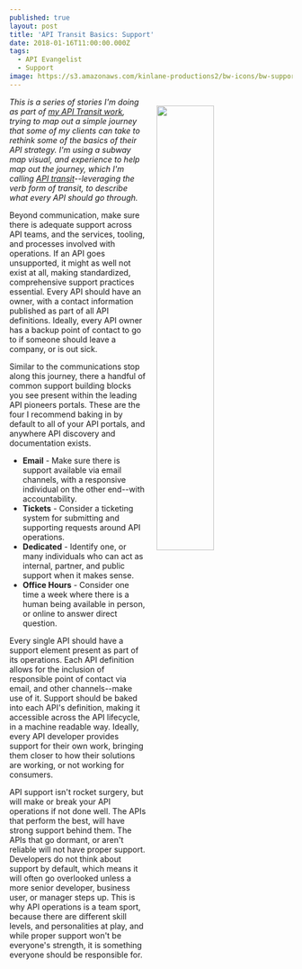 ```yaml
---
published: true
layout: post
title: 'API Transit Basics: Support'
date: 2018-01-16T11:00:00.000Z
tags:
  - API Evangelist
  - Support
image: https://s3.amazonaws.com/kinlane-productions2/bw-icons/bw-support.png
---
```

<p><img src="https://s3.amazonaws.com/kinlane-productions2/bw-icons/bw-support.png" align="right" width="45%" style="padding: 15px;" /></p>

_This is a series of stories I'm doing as part of [my API Transit work](http://basics.apievangelist.com/), trying to map out a simple journey that some of my clients can take to rethink some of the basics of their API strategy. I'm using a subway map visual, and experience to help map out the journey, which I'm calling [API transit](http://basics.apievangelist.com/)--leveraging the verb form of transit, to describe what every API should go through._

Beyond communication, make sure there is adequate support across API teams, and the services, tooling, and processes involved with operations. If an API goes unsupported, it might as well not exist at all, making standardized, comprehensive support practices essential. Every API should have an owner, with a contact information published as part of all API definitions. Ideally, every API owner has a backup point of contact to go to if someone should leave a company, or is out sick.

Similar to the communications stop along this journey, there a handful of common support building blocks you see present within the leading API pioneers portals. These are the four I recommend baking in by default to all of your API portals, and anywhere API discovery and documentation exists.

- **Email** - Make sure there is support available via email channels, with a responsive individual on the other end--with accountability.
- **Tickets** - Consider a ticketing system for submitting and supporting requests around API operations.
- **Dedicated** - Identify one, or many individuals who can act as internal, partner, and public support when it makes sense.
- **Office Hours** - Consider one time a week where there is a human being available in person, or online to answer direct question.

Every single API should have a support element present as part of its operations. Each API definition allows for the inclusion of responsible point of contact via email, and other channels--make use of it. Support should be baked into each API's definition, making it accessible across the API lifecycle, in a machine readable way. Ideally, every API developer provides support for their own work, bringing them closer to how their solutions are working, or not working for consumers.

API support isn't rocket surgery, but will make or break your API operations if not done well. The APIs that perform the best, will have strong support behind them. The APIs that go dormant, or aren't reliable will not have proper support. Developers do not think about support by default, which means it will often go overlooked unless a more senior developer, business user, or manager steps up. This is why API operations is a team sport, because there are different skill levels, and personalities at play, and while proper support won't be everyone's strength, it is something everyone should be responsible for.
